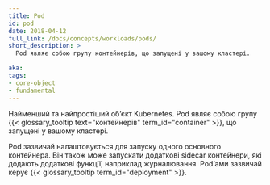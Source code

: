 ```yaml
---
title: Pod
id: pod
date: 2018-04-12
full_link: /docs/concepts/workloads/pods/
short_description: >
  Pod являє собою групу контейнерів, що запущені у вашому кластері.

aka: 
tags:
- core-object
- fundamental
---
```

Найменший та найпростіший обʼєкт Kubernetes. Pod являє собою групу {{< glossary_tooltip text="контейнерів" term_id="container" >}}, що запущені у вашому кластері.

<!--more-->

Pod зазвичай налаштовується для запуску одного основного контейнера. Він також може запускати додаткові sidecar контейнери, які додають додаткові функції, наприклад журналювання. Podʼами зазвичай керує {{< glossary_tooltip term_id="deployment" >}}.

